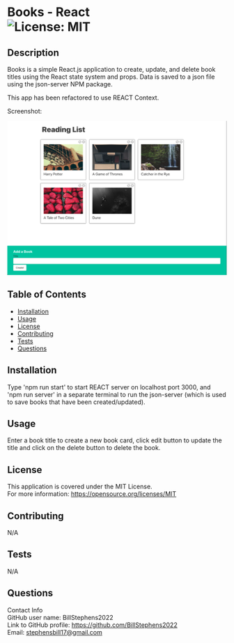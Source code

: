 # Books - React<br>![License: MIT](https://img.shields.io/badge/License-MIT-yellow.svg)

  ## Description
  Books is a simple React.js application to create, update, and delete book titles using the React state system and props. Data is saved to a json file using the json-server NPM package.

  This app has been refactored to use REACT Context.

  Screenshot:

  ![books](./src/images/books.png)
  
  ## Table of Contents
  
  - [Installation](#installation)
  - [Usage](#usage)
  - [License](#license)
  - [Contributing](#contributing)
  - [Tests](#tests)
  - [Questions](#questions)
  
  ## Installation
  
  Type 'npm run start' to start REACT server on localhost port 3000, and 'npm run server' in a separate terminal to run the json-server (which is used to save books that have been created/updated).
  
  ## Usage
  
  Enter a book title to create a new book card, click edit button to update the title and click on the delete button to delete the book.

  ## License
This application is covered under the MIT License.
<br>For more information: https://opensource.org/licenses/MIT
  
  ## Contributing
  N/A
  
  ## Tests
  N/A

  ## Questions
  Contact Info<br>
  GitHub user name: BillStephens2022<br>
  Link to GitHub profile: https://github.com/BillStephens2022<br>
  Email: stephensbill17@gmail.com

